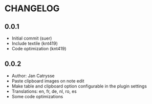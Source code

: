 # CHANGELOG
## 0.0.1
* Initial commit (suer)
* Include textile (knt419)
* Code optimization (knt419)

## 0.0.2
* Author: Jan Catrysse
* Paste clipboard images on note edit
* Make table and clipboard option configurable in the plugin settings
* Translations: en, fr, de, nl, ro, es
* Some code optimizations
